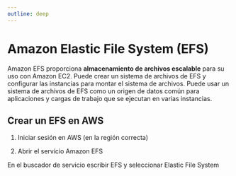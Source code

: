 ```yaml
---
outline: deep
---
```


# Amazon Elastic File System (EFS)

Amazon EFS proporciona **almacenamiento de archivos escalable** para su uso con Amazon EC2. Puede crear un sistema de archivos de EFS y configurar las instancias para montar el sistema de archivos. Puede usar un sistema de archivos de EFS como un origen de datos común para aplicaciones y cargas de trabajo que se ejecutan en varias instancias.


## Crear un EFS en AWS

1. Iniciar sesión en AWS (en la región correcta)

2. Abrir el servicio Amazon EFS

En el buscador de servicio escribir EFS y seleccionar Elastic File System

